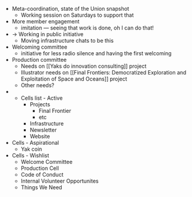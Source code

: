 - Meta-coordination, state of the Union snapshot
    - Working session on Saturdays to support that 
- More member engagement
    - imitation — seeing that work is done, oh I can do that!
- -> Working in public initiative
    - Moving infrastructure chats to be this 
- Welcoming committee 
    - initiative for less radio silence and having the first welcoming 
- Production committee
    - Needs on [[Yaks do innovation consulting]] project
    - Illustrator needs on [[Final Frontiers: Democratized Exploration and Exploitation of Space and Oceans]] project
    - Other needs?
- - Cells list - Active
    - Projects
        - Final Frontier
        - etc
    - Infrastructure
    - Newsletter
    - Website
- Cells - Aspirational
    - Yak coin
- Cells - Wishlist
    - Welcome Committee
    - Production Cell
    - Code of Conduct
    - Internal Volunteer Opportunites
    - Things We Need
